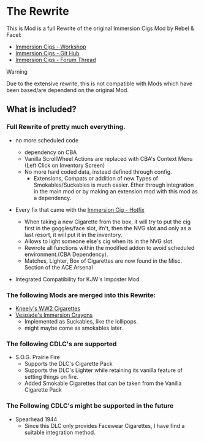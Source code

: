 
# The Rewrite

This is Mod is a full Rewrite of the original Immersion Cigs Mod by Rebel & Facel:
- [Immersion Cigs - Workshop](https://steamcommunity.com/sharedfiles/filedetails/?id=753946944)
- [Immersion Cigs - Git Hub](https://github.com/rebelvg/immersion_cigs/tree/master)
- [Immersion Cigs - Forum Thread](https://forums.bistudio.com/forums/topic/181841-immersion-cigs/)

> [!WARNING]
> Due to the extensive rewrite, this is not compatible with Mods which have been based/are dependend on the original Mod.

## What is included?

### Full Rewrite of pretty much everything.
- no more scheduled code
  - dependency on CBA
  - Vanilla ScrollWheel Actions are replaced with CBA's Context Menu (Left Click on Inventory Screen)
  - No more hard coded data, instead defined through config.
    - Extensions, Compats or addition of new Types of Smokables/Suckables is much easier. Ether through integration in the main mod or by making an extension mod with this mod as a dependency.

- Every fix that came with the [Immersion Cig - Hotfix](https://steamcommunity.com/sharedfiles/filedetails/?id=3146026772)
  - When taking a new Cigarette from the box, it will try to put the cig first in the goggles/face slot, ifn't, then the NVG slot and only as a last resort, it will put it in the inventory.
  - Allows to light someone else's cig when its in the NVG slot.
  - Rewrote all functions within the modified addon to avoid scheduled environment.(CBA Dependency).
  - Matches, Lighter, Box of Cigarettes are now found in the Misc. Section of the ACE Arsenal

- Integrated Compatibility for KJW's Imposter Mod

### The following Mods are merged into this Rewrite:
- [Kneely's WW2 Cigarettes](https://steamcommunity.com/sharedfiles/filedetails/?id=3174419638)
- [Vespade's Immersion Crayons](https://steamcommunity.com/sharedfiles/filedetails/?id=2311516767) 
  - Implemented as Suckables, like the lollipops.
  - might maybe come as smokables later.

### The following CDLC's are supported
- S.O.G. Prairie Fire
  - Supports the DLC's Cigarette Pack
  - Supports the DLC's Lighter while retaining its vanilla feature of setting things on fire.
  - Added Smokable Cigarettes that can be taken from the Vanilla Cigarette Pack

### The Following CDLC's might be supported in the future
- Spearhead 1944
  - Since this DLC only provides Facewear Cigarettes, I have find a suitable integration method.
